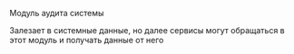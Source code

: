 Модуль аудита системы

Залезает в системные данные, но далее сервисы могут обращаться в этот модуль и получать данные от него
